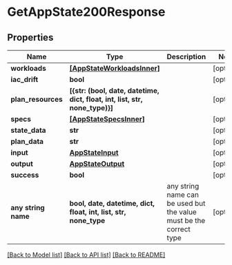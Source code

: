 # GetAppState200Response


## Properties
Name | Type | Description | Notes
------------ | ------------- | ------------- | -------------
**workloads** | [**[AppStateWorkloadsInner]**](AppStateWorkloadsInner.md) |  | [optional] 
**iac_drift** | **bool** |  | [optional] 
**plan_resources** | **[{str: (bool, date, datetime, dict, float, int, list, str, none_type)}]** |  | [optional] 
**specs** | [**[AppStateSpecsInner]**](AppStateSpecsInner.md) |  | [optional] 
**state_data** | **str** |  | [optional] 
**plan_data** | **str** |  | [optional] 
**input** | [**AppStateInput**](AppStateInput.md) |  | [optional] 
**output** | [**AppStateOutput**](AppStateOutput.md) |  | [optional] 
**success** | **bool** |  | [optional] 
**any string name** | **bool, date, datetime, dict, float, int, list, str, none_type** | any string name can be used but the value must be the correct type | [optional]

[[Back to Model list]](../README.md#documentation-for-models) [[Back to API list]](../README.md#documentation-for-api-endpoints) [[Back to README]](../README.md)


